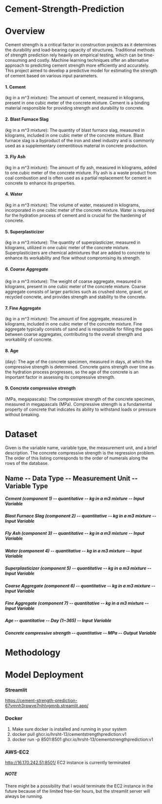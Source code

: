# Cement-Strength-Prediction
# Overview
Cement strength is a critical factor in construction projects as it determines the durability and load-bearing capacity of structures. Traditional methods of strength prediction rely heavily on empirical testing, which can be time-consuming and costly. Machine learning techniques offer an alternative approach to predicting cement strength more efficiently and accurately. This project aimed to develop a predictive model for estimating the strength of cement based on various input parameters.

#### 1. Cement 
(kg in a m^3 mixture): The amount of cement, measured in kilograms, present in one cubic meter of the concrete mixture. Cement is a binding material responsible for providing strength and durability to concrete.

#### 2. Blast Furnace Slag 
(kg in a m^3 mixture): The quantity of blast furnace slag, measured in kilograms, included in one cubic meter of the concrete mixture. Blast furnace slag is a byproduct of the iron and steel industry and is commonly used as a supplementary cementitious material in concrete production.

#### 3. Fly Ash 
(kg in a m^3 mixture): The amount of fly ash, measured in kilograms, added to one cubic meter of the concrete mixture. Fly ash is a waste product from coal combustion and is often used as a partial replacement for cement in concrete to enhance its properties.

#### 4. Water
(kg in a m^3 mixture): The volume of water, measured in kilograms, incorporated in one cubic meter of the concrete mixture. Water is required for the hydration process of cement and is crucial for the hardening of concrete.

#### 5. Superplasticizer 
(kg in a m^3 mixture): The quantity of superplasticizer, measured in kilograms, utilized in one cubic meter of the concrete mixture. Superplasticizers are chemical admixtures that are added to concrete to enhance its workability and flow without compromising its strength.

##### 6. Coarse Aggregate
(kg in a m^3 mixture): The weight of coarse aggregate, measured in kilograms, present in one cubic meter of the concrete mixture. Coarse aggregate consists of larger particles such as crushed stone, gravel, or recycled concrete, and provides strength and stability to the concrete.

#### 7. Fine Aggregate
(kg in a m^3 mixture): The amount of fine aggregate, measured in kilograms, included in one cubic meter of the concrete mixture. Fine aggregate typically consists of sand and is responsible for filling the gaps between coarse aggregates, contributing to the overall strength and workability of concrete.

#### 8. Age
(day): The age of the concrete specimen, measured in days, at which the compressive strength is determined. Concrete gains strength over time as the hydration process progresses, so the age of the concrete is an important factor in assessing its compressive strength.

#### 9. Concrete compressive strength 
(MPa, megapascals): The compressive strength of the concrete specimen, measured in megapascals (MPa). Compressive strength is a fundamental property of concrete that indicates its ability to withstand loads or pressure without breaking.

# Dataset
Given is the variable name, variable type, the measurement unit, and a brief description. The concrete compressive strength is the regression problem. The order of this listing corresponds to the order of numerals along the rows of the database.

## Name -- Data Type -- Measurement Unit -- Variable Type

##### Cement (component 1) -- quantitative -- kg in a m3 mixture -- Input Variable

##### Blast Furnace Slag (component 2) -- quantitative -- kg in a m3 mixture -- Input Variable

##### Fly Ash (component 3) -- quantitative -- kg in a m3 mixture -- Input Variable

##### Water (component 4) -- quantitative -- kg in a m3 mixture -- Input Variable

##### Superplasticizer (component 5) -- quantitative -- kg in a m3 mixture -- Input Variable

##### Coarse Aggregate (component 6) -- quantitative -- kg in a m3 mixture -- Input Variable

##### Fine Aggregate (component 7) -- quantitative -- kg in a m3 mixture -- Input Variable

##### Age -- quantitative -- Day (1~365) -- Input Variable

##### Concrete compressive strength -- quantitative -- MPa -- Output Variable

# Methodology
# Model Deployment
 ### Streamlit 
 https://cement-strength-prediction-67vmnh3rpwve7njhlvgmnb.streamlit.app/
 
 ### Docker
 1. Make sure docker is installed and running in your system
 2. docker pull ghcr.io/hrsht-13/cementstrengthprediction:v1
 3. docker run -p 8501:8501 ghcr.io/hrsht-13/cementstrengthprediction:v1
    
 ### AWS-EC2
http://16.170.242.51:8501/
EC2 instance is currently terminated

##### NOTE
There might be a possibility that I would terminate the EC2 instance in the future because of the limited free-tier hours, but the streamlit server will always be running.
